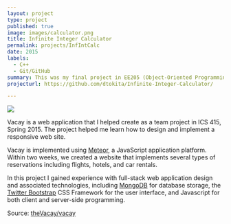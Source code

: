 ```yaml
---
layout: project
type: project
published: true
image: images/calculator.png
title: Infinite Integer Calculator
permalink: projects/InfIntCalc
date: 2015
labels:
  - C++
  - Git/GitHub
summary: This was my final project in EE205 (Object-Oriented Programming). It is a calculator designed to take any sized integer input and perform various operations and display the results in a naive GUI.
projecturl: https://github.com/dtokita/Infinite-Integer-Calculator/

---
```


<img class="ui medium right floated rounded image" src="../images/vacay-home-page.png">

Vacay is a web application that I helped create as a team project in ICS 415, Spring 2015. The project helped me learn how to design and implement a responsive web site.

Vacay is implemented using [Meteor](http://meteor.com), a JavaScript application platform. Within two weeks, we created a website that implements several types of reservations including flights, hotels, and car rentals.

In this project I gained experience with full-stack web application design and associated technologies, including [MongoDB](http://mongodb.com) for database storage, the [Twitter Bootstrap](http://getbootstrap.com/) CSS Framework for the user interface, and Javascript for both client and server-side programming. 
 
Source: <a href="https://github.com/theVacay/vacay"><i class="large github icon"></i>theVacay/vacay</a>
